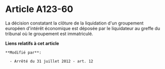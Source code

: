 # Article A123-60

La décision constatant la clôture de la liquidation d'un groupement européen d'intérêt économique est déposée par le
liquidateur   au greffe du tribunal où le groupement est immatriculé.

**Liens relatifs à cet article**

	**Modifié par**:

	  - Arrêté du 31 juillet 2012 - art. 12
